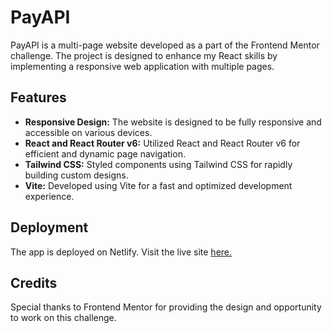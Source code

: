 # PayAPI

PayAPI is a multi-page website developed as a part of the Frontend Mentor challenge. The project is designed to enhance my React skills by implementing a responsive web application with multiple pages.


## Features

- **Responsive Design:** The website is designed to be fully responsive and accessible on various devices.
- **React and React Router v6:** Utilized React and React Router v6 for efficient and dynamic page navigation.
- **Tailwind CSS:** Styled components using Tailwind CSS for rapidly building custom designs.
- **Vite:** Developed using Vite for a fast and optimized development experience.


## Deployment

The app is deployed on Netlify. Visit the live site [here.](https://pay-api-mackuha.netlify.app/)


## Credits

Special thanks to Frontend Mentor for providing the design and opportunity to work on this challenge.
